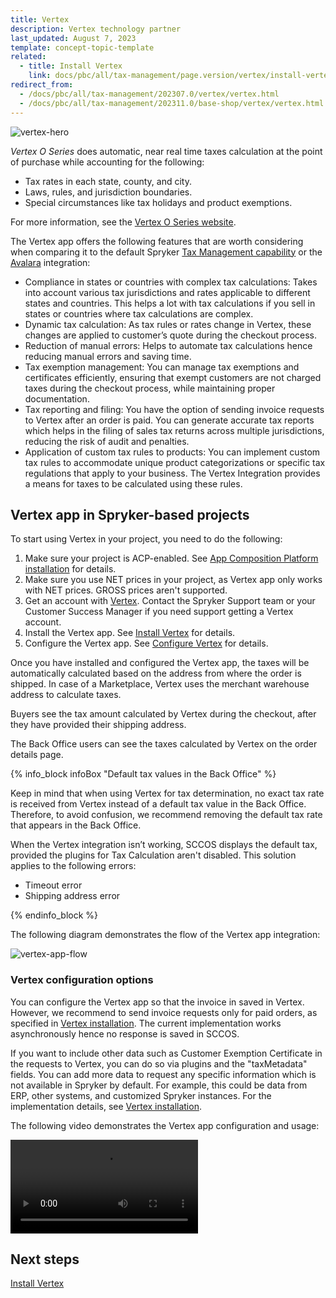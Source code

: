 ```yaml
---
title: Vertex
description: Vertex technology partner
last_updated: August 7, 2023
template: concept-topic-template
related:
  - title: Install Vertex
    link: docs/pbc/all/tax-management/page.version/vertex/install-vertex.html
redirect_from:
  - /docs/pbc/all/tax-management/202307.0/vertex/vertex.html
  - /docs/pbc/all/tax-management/202311.0/base-shop/vertex/vertex.html
---
```


![vertex-hero](https://spryker.s3.eu-central-1.amazonaws.com/docs/pbc/all/tax-management/vertex/vertex.md/vertex-hero.png)

*Vertex O Series* does automatic, near real time taxes calculation at the point of purchase while accounting for the following:

* Tax rates in each state, county, and city.  
* Laws, rules, and jurisdiction boundaries.  
* Special circumstances like tax holidays and product exemptions.

For more information, see the [Vertex O Series website](https://www.vertexinc.com/solutions/products/vertex-indirect-tax-o-series).

The Vertex app offers the following features that are worth considering when comparing it to the default Spryker [Tax Management capability](/docs/pbc/all/tax-management/{{page.version}}/tax-management.html) or the [Avalara](/docs/pbc/all/tax-management/{{page.versoin}}/base-shop/third-party-integrations/avalara/avalara.html) integration:

- Compliance in states or countries with complex tax calculations: Takes into account various tax jurisdictions and rates applicable to different states and countries. This helps a lot with tax calculations if you sell in states or countries where tax calculations are complex. 
- Dynamic tax calculation: As tax rules or rates change in Vertex, these changes are applied to customer’s quote during the checkout process.
- Reduction of manual errors: Helps to automate tax calculations hence reducing manual errors and saving time.
- Tax exemption management: You can manage tax exemptions and certificates efficiently, ensuring that exempt customers are not charged taxes during the checkout process, while maintaining proper documentation.
- Tax reporting and filing: You have the option of sending invoice requests to Vertex after an order is paid. You can generate accurate tax reports which helps in the filing of sales tax returns across multiple jurisdictions, reducing the risk of audit and penalties.
- Application of custom tax rules to products: You can implement custom tax rules to accommodate unique product categorizations or specific tax regulations that apply to your business. The Vertex Integration provides a means for taxes to be calculated using these rules.

## Vertex app in Spryker-based projects

To start using Vertex in your project, you need to do the following:

1. Make sure your project is ACP-enabled. See [App Composition Platform installation](/docs/acp/user/app-composition-platform-installation.html) for details.
2. Make sure you use NET prices in your project, as Vertex app only works with NET prices. GROSS prices aren't supported.
3. Get an account with [Vertex](https://www.vertexinc.com/). Contact the Spryker Support team or your Customer Success Manager if you need support getting a Vertex account.
4. Install the Vertex app. See [Install Vertex](/docs/pbc/all/tax-management/{{page.version}}/base-shop/third-party-integrations/vertex/install-vertex.html) for details.
5. Configure the Vertex app. See [Configure Vertex](/docs/pbc/all/tax-management/{{page.version}}/base-shop/third-party-integrations/vertex/configure-vertex.html) for details.

Once you have installed and configured the Vertex app, the taxes will be automatically calculated based on the address from where the order is shipped. In case of a Marketplace, Vertex uses the merchant warehouse address to calculate taxes.

Buyers see the tax amount calculated by Vertex during the checkout, after they have provided their shipping address.

The Back Office users can see the taxes calculated by Vertex on the order details page.

{% info_block infoBox "Default tax values in the Back Office" %}

Keep in mind that when using Vertex for tax determination, no exact tax rate is received from Vertex instead of a default tax value in the Back Office. Therefore, to avoid confusion, we recommend removing the default tax rate that appears in the Back Office. 

When the Vertex integration isn’t working, SCCOS displays the default tax, provided the plugins for Tax Calculation aren't disabled. This solution applies to the following errors:
- Timeout error
- Shipping address error


{% endinfo_block %}

The following diagram demonstrates the flow of the Vertex app integration:

![vertex-app-flow](https://spryker.s3.eu-central-1.amazonaws.com/docs/pbc/all/tax-management/vertex/vertex.md/vertex-app-flow.png)


### Vertex configuration options

You can configure the Vertex app so that the invoice in saved in Vertex. However, we recommend to send invoice requests only for paid orders, as specified in [Vertex installation](https://docs.spryker.com/docs/pbc/all/tax-management/{{page.version}}/base-shop/third-party-integrations/vertex/install-vertex.html#optional-if-you-plan-to-send-invoices-to-vertex-through-oms-configure-your-payment-oms). The current implementation works asynchronously hence no response is saved in SCCOS.

If you want to include other data such as Customer Exemption Certificate in the requests to Vertex, you can do so via plugins and the "taxMetadata" fields. You can add more data to request any specific information which is not available in Spryker by default. For example, this could be data from ERP, other systems, and customized Spryker instances. For the implementation details, see [Vertex installation](https://docs.spryker.com/docs/pbc/all/tax-management/202311.0/base-shop/third-party-integrations/vertex/install-vertex.html#implement-vertex-specific-metadata-extender-plugins).


The following video demonstrates the Vertex app configuration and usage:

![vertex-demo](https://spryker.s3.eu-central-1.amazonaws.com/docs/pbc/all/tax-management/vertex/vertex.md/Vertex+Demo.mp4)


## Next steps

[Install Vertex](/docs/pbc/all/tax-management/{{site.version}}/vertex/install-vertex.html)
